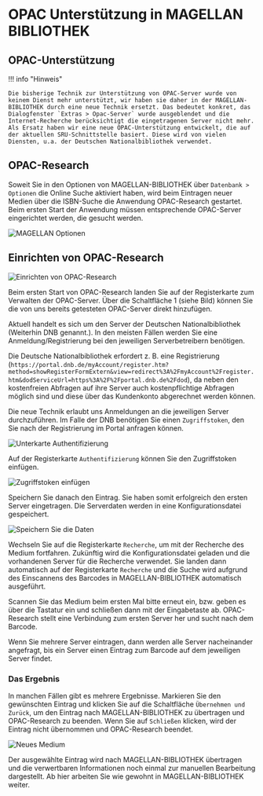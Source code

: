 # OPAC Unterstützung in MAGELLAN BIBLIOTHEK

## OPAC-Unterstützung

!!! info "Hinweis"

    Die bisherige Technik zur Unterstützung von OPAC-Server wurde von keinem Dienst mehr unterstützt, wir haben sie daher in der MAGELLAN-BIBLIOTHEK durch eine neue Technik ersetzt. Das bedeutet konkret, das Dialogfenster `Extras > Opac-Server` wurde ausgeblendet und die Internet-Recherche berücksichtigt die eingetragenen Server nicht mehr. Als Ersatz haben wir eine neue OPAC-Unterstützung entwickelt, die auf der aktuellen SRU-Schnittstelle basiert. Diese wird von vielen Diensten, u.a. der Deutschen Nationalbibliothek verwendet. 

## OPAC-Research

Soweit Sie in den Optionen von MAGELLAN-BIBLIOTHEK über `Datenbank > Optionen` die Online Suche aktiviert haben, wird beim Eintragen neuer Medien über die ISBN-Suche die Anwendung OPAC-Research gestartet. Beim ersten Start der Anwendung müssen entsprechende OPAC-Server eingerichtet werden, die gesucht werden.

![MAGELLAN Optionen](/assets/images/bibliothek/optionen_online_suche.png)

## Einrichten von OPAC-Research

![Einrichten von OPAC-Research](/assets/images/bibliothek/opac.png)

Beim ersten Start von OPAC-Research landen Sie auf der Registerkarte zum Verwalten der OPAC-Server. Über die Schaltfläche 1 (siehe Bild) können Sie die von uns bereits getesteten OPAC-Server direkt hinzufügen.

Aktuell handelt es sich um den Server der Deutschen Nationalbibliothek (Weiterhin DNB genannt.). In den meisten Fällen werden Sie eine Anmeldung/Registrierung bei den jeweiligen Serverbetreibern benötigen.

Die Deutsche Nationalbibliothek erfordert z. B. eine Registrierung (```https://portal.dnb.de/myAccount/register.htm?method=showRegisterFormExtern&view=redirect%3A%2FmyAccount%2Fregister.htm&dodServiceUrl=https%3A%2F%2Fportal.dnb.de%2Fdod```), da neben den kostenfreien Abfragen auf ihre Server auch kostenpflichtige Abfragen möglich sind und diese über das Kundenkonto abgerechnet werden können.

Die neue Technik erlaubt uns Anmeldungen an die jeweiligen Server durchzuführen. Im Falle der DNB benötigen Sie einen `Zugriffstoken`, den Sie nach der Registrierung im Portal anfragen können.

![Unterkarte Authentifizierung](/assets/images/bibliothek/opac1.png)

Auf der Registerkarte `Authentifizierung` können Sie den Zugriffstoken einfügen.

![Zugriffstoken einfügen](/assets/images/bibliothek/opac2.png)

Speichern Sie danach den Eintrag. Sie haben somit erfolgreich den ersten Server eingetragen. Die Serverdaten werden in eine Konfigurationsdatei gespeichert.

![Speichern Sie die Daten](/assets/images/bibliothek/opac3.png)

Wechseln Sie auf die Registerkarte `Recherche`, um mit der Recherche des Medium fortfahren. Zukünftig wird die Konfigurationsdatei geladen und die vorhandenen Server für die Recherche verwendet. Sie landen dann automatisch auf der Registerkarte `Recherche` und die Suche wird aufgrund des Einscannens des Barcodes in MAGELLAN-BIBLIOTHEK automatisch ausgeführt.

Scannen Sie das Medium beim ersten Mal bitte erneut ein, bzw. geben es über die Tastatur ein und schließen dann mit der Eingabetaste ab. OPAC-Research stellt eine Verbindung zum ersten Server her und sucht nach dem Barcode.

Wenn Sie mehrere Server eintragen, dann werden alle Server nacheinander angefragt, bis ein Server einen Eintrag zum Barcode auf dem jeweiligen Server findet.

### Das Ergebnis

In manchen Fällen gibt es mehrere Ergebnisse. Markieren Sie den gewünschten Eintrag und klicken Sie auf die Schaltfläche `Übernehmen und Zurück`, um den Eintrag nach MAGELLAN-BIBLIOTHEK zu übertragen und OPAC-Research zu beenden. Wenn Sie auf `Schließen` klicken, wird der Eintrag nicht übernommen und OPAC-Research beendet.

![Neues Medium](/assets/images/bibliothek/opac4.png)

Der ausgewählte Eintrag wird nach MAGELLAN-BIBLIOTHEK übertragen und die verwertbaren Informationen noch einmal zur manuellen Bearbeitung dargestellt. Ab hier arbeiten Sie wie gewohnt in MAGELLAN-BIBLIOTHEK weiter.
